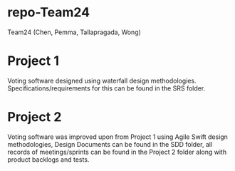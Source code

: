 # repo-Team24
Team24 (Chen, Pemma, Tallapragada, Wong)

# Project 1
Voting software designed using waterfall design methodologies. Specifications/requirements for this can be found in the SRS folder.

# Project 2
Voting software was improved upon from Project 1 using Agile Swift design methodologies, Design Documents can be found in the SDD folder, all records of meetings/sprints can be found in the Project 2 folder along with product backlogs and tests.